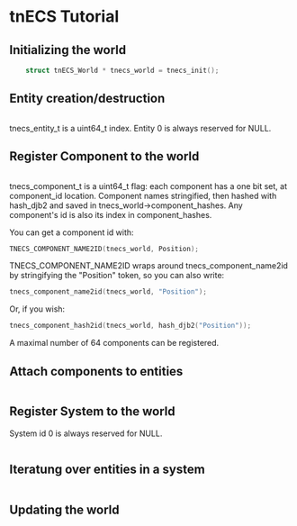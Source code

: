 # tnECS Tutorial



## Initializing the world
```c
    struct tnECS_World * tnecs_world = tnecs_init();
```

## Entity creation/destruction
```c
```
tnecs_entity_t is a uint64_t index. 
Entity 0 is always reserved for NULL.

## Register Component to the world
```c
```
tnecs_component_t is a uint64_t flag: each component has a one bit set, at component_id location.
Component names stringified, then hashed with hash_djb2 and saved in tnecs_world->component_hashes.
Any component's id is also its index in component_hashes.

You can get a component id with:
```c
TNECS_COMPONENT_NAME2ID(tnecs_world, Position);
```
TNECS_COMPONENT_NAME2ID wraps around tnecs_component_name2id by stringifying the "Position" token, so you can also write:
```c
tnecs_component_name2id(tnecs_world, "Position");
```
Or, if you wish:
```c
tnecs_component_hash2id(tnecs_world, hash_djb2("Position"));
```
A maximal number of 64 components can be registered.

## Attach components to entities
```c
```
## Register System to the world
System id 0 is always reserved for NULL.
```c
```
## Iteratung over entities in a system
```c
```
## Updating the world
```c
```



